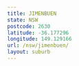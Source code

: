 ```yaml
---
title: JIMENBUEN
state: NSW
postcode: 2630
latitude: -36.177296
longitude: 149.129166
url: /nsw/jimenbuen/
layout: suburb
---
```

